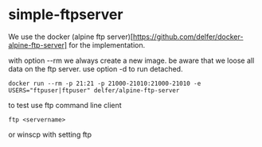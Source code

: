# simple-ftpserver

We use the docker (alpine ftp server)[https://github.com/delfer/docker-alpine-ftp-server] for the implementation.

with option --rm we always create a new image. be aware that we loose all data on the ftp server. use option -d to run detached.	

	docker run --rm -p 21:21 -p 21000-21010:21000-21010 -e USERS="ftpuser|ftpuser" delfer/alpine-ftp-server

to test use ftp command line client

	ftp <servername> 

or winscp with setting ftp

